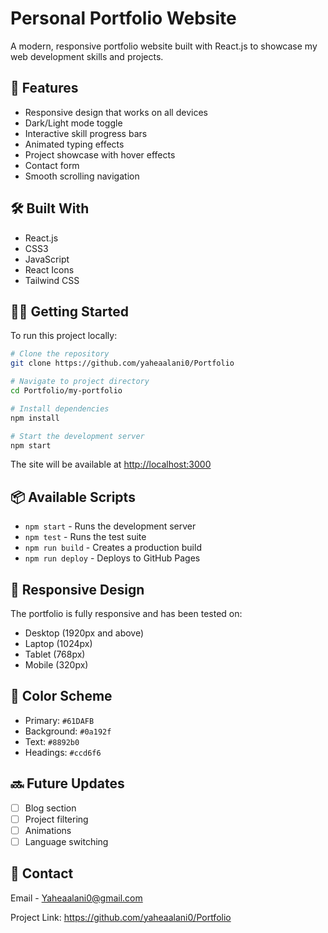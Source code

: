 # Personal Portfolio Website

A modern, responsive portfolio website built with React.js to showcase my web development skills and projects.

## 🚀 Features

- Responsive design that works on all devices
- Dark/Light mode toggle
- Interactive skill progress bars
- Animated typing effects
- Project showcase with hover effects
- Contact form
- Smooth scrolling navigation

## 🛠️ Built With

- React.js
- CSS3
- JavaScript
- React Icons
- Tailwind CSS

## 🏃‍♂️ Getting Started

To run this project locally:

```bash
# Clone the repository
git clone https://github.com/yaheaalani0/Portfolio

# Navigate to project directory
cd Portfolio/my-portfolio

# Install dependencies
npm install

# Start the development server
npm start
```

The site will be available at [http://localhost:3000](http://localhost:3000)

## 📦 Available Scripts

- `npm start` - Runs the development server
- `npm test` - Runs the test suite
- `npm run build` - Creates a production build
- `npm run deploy` - Deploys to GitHub Pages

## 📱 Responsive Design

The portfolio is fully responsive and has been tested on:
- Desktop (1920px and above)
- Laptop (1024px)
- Tablet (768px)
- Mobile (320px)

## 🎨 Color Scheme

- Primary: `#61DAFB`
- Background: `#0a192f`
- Text: `#8892b0`
- Headings: `#ccd6f6`

## 🔜 Future Updates

- [ ] Blog section
- [ ] Project filtering
- [ ] Animations
- [ ] Language switching

## 📧 Contact

Email - Yaheaalani0@gmail.com

Project Link: https://github.com/yaheaalani0/Portfolio
